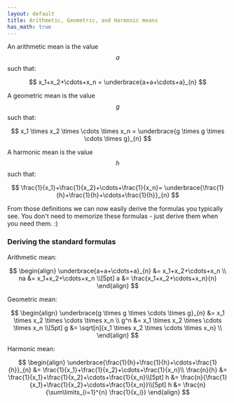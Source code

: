 ```yaml
---
layout: default
title: Arithmetic, Geometric, and Harmonic means
has_math: true
---
```


An arithmetic mean is the value $$a$$ such that:

$$
x_1+x_2+\cdots+x_n =
\underbrace{a+a+\cdots+a}_{n}
$$

A geometric mean is the value $$g$$ such that:

$$
x_1 \times x_2 \times \cdots \times x_n =
\underbrace{g \times g \times \cdots \times g}_{n}
$$

A harmonic mean is the value $$h$$ such that:

$$
\frac{1}{x_1}+\frac{1}{x_2}+\cdots+\frac{1}{x_n}=
\underbrace{\frac{1}{h}+\frac{1}{h}+\cdots+\frac{1}{h}}_{n}
$$

From those definitions we can now easily derive the formulas you
typically see. You don't need to memorize these formulas - just derive
them when you need them. :)

### Deriving the standard formulas

Arithmetic mean:

$$
\begin{align}
\underbrace{a+a+\cdots+a}_{n} &=
x_1+x_2+\cdots+x_n \\
na &= x_1+x_2+\cdots+x_n \\[5pt]
a &= \frac{x_1+x_2+\cdots+x_n}{n}
\end{align}
$$

Geometric mean:

$$
\begin{align}
\underbrace{g \times g \times \cdots \times g}_{n} &=
x_1 \times x_2 \times \cdots \times x_n \\
g^n &= x_1 \times x_2 \times \cdots \times x_n \\[5pt]
g &= \sqrt[n]{x_1 \times x_2 \times \cdots \times x_n} \\
\end{align}
$$

Harmonic mean:

$$
\begin{align}
\underbrace{\frac{1}{h}+\frac{1}{h}+\cdots+\frac{1}{h}}_{n} &=
\frac{1}{x_1}+\frac{1}{x_2}+\cdots+\frac{1}{x_n}\\
\frac{n}{h} &= \frac{1}{x_1}+\frac{1}{x_2}+\cdots+\frac{1}{x_n}\\[5pt]
h &= \frac{n}{\frac{1}{x_1}+\frac{1}{x_2}+\cdots+\frac{1}{x_n}}\\[5pt]
h &= \frac{n}{\sum\limits_{i=1}^{n} \frac{1}{x_i}}
\end{align}
$$
